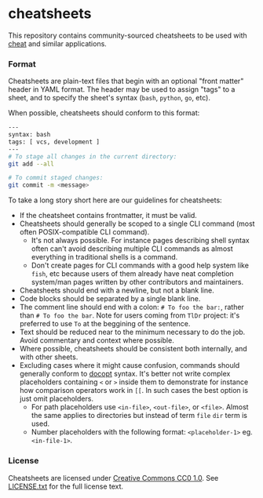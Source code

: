# cheatsheets #
This repository contains community-sourced cheatsheets to be used with
[cheat][] and similar applications.

### Format ###
Cheatsheets are plain-text files that begin with an optional "front matter"
header in YAML format. The header may be used to assign "tags" to a sheet, and
to specify the sheet's syntax (`bash`, `python`, `go`, etc).

When possible, cheatsheets should conform to this format:

```sh
---
syntax: bash
tags: [ vcs, development ]
---
# To stage all changes in the current directory:
git add --all

# To commit staged changes:
git commit -m <message>
```

To take a long story short here are our guidelines for cheatsheets:

- If the cheatsheet contains frontmatter, it must be valid.
- Cheatsheets should generally be scoped to a single CLI command (most often POSIX-compatible CLI command).
  - It's not always possible. For instance pages describing shell syntax often can't avoid describing
    multiple CLI commands as almost everything in traditional shells is a command.
  - Don't create pages for CLI commands with a good help system like `fish`, etc because users of them already have
    neat completion system/man pages written by other contributors and maintainers.
- Cheatsheets should end with a newline, but not a blank line.
- Code blocks should be separated by a single blank line.
- The comment line should end with a colon: `# To foo the bar:`, rather than `# To foo the bar`.
  Note for users coming from `TlDr` project: it's preferred to use `To` at the beggining of the sentence.
- Text should be reduced near to the minimum necessary to do the job. Avoid commentary and context where possible.
- Where possible, cheatsheets should be consistent both internally, and with other sheets.
- Excluding cases where it might cause confusion, commands should generally conform to [docopt][] syntax.
  It's better not write complex placeholders containing `<` or `>` inside them to demonstrate for instance how comparison
  operators work in `[[`. In such cases the best option is just omit placeholders.
  - For path placeholders use `<in-file>`, `<out-file>`, or `<file>`. Almost the same applies to directories
    but instead of term `file` `dir` term is used.
  - Number placeholders with the following format: `<placeholder-1>` eg. `<in-file-1>`.

### License ###
Cheatsheets are licensed under [Creative Commons CC0 1.0][cc0]. See
[LICENSE.txt][] for the full license text.


[LICENSE.txt]: https://github.com/cheat/cheatsheets/blob/master/.github/LICENSE.txt
[cc0]: https://creativecommons.org/publicdomain/zero/1.0/legalcode
[cheat]:  https://github.com/cheat/cheat
[docopt]: http://docopt.org
